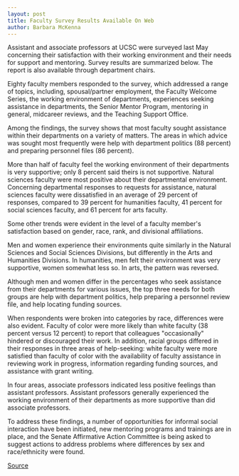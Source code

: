 ```yaml
---
layout: post
title: Faculty Survey Results Available On Web
author: Barbara McKenna
---
```


Assistant and associate professors at UCSC were surveyed last May concerning their satisfaction with their working environment and their needs for support and mentoring. Survey results are summarized below. The report is also available through department chairs.

Eighty faculty members responded to the survey, which addressed a range of topics, including, spousal/partner employment, the Faculty Welcome Series, the working environment of departments, experiences seeking assistance in departments, the Senior Mentor Program, mentoring in general, midcareer reviews, and the Teaching Support Office.

Among the findings, the survey shows that most faculty sought assistance within their departments on a variety of matters. The areas in which advice was sought most frequently were help with department politics (88 percent) and preparing personnel files (86 percent).

More than half of faculty feel the working environment of their departments is very supportive; only 8 percent said theirs is not supportive. Natural sciences faculty were most positive about their departmental environment. Concerning departmental responses to requests for assistance, natural sciences faculty were dissatisfied in an average of 29 percent of responses, compared to 39 percent for humanities faculty, 41 percent for social sciences faculty, and 61 percent for arts faculty.

Some other trends were evident in the level of a faculty member's satisfaction based on gender, race, rank, and divisional affiliations.

Men and women experience their environments quite similarly in the Natural Sciences and Social Sciences Divisions, but differently in the Arts and Humanities Divisions. In humanities, men felt their environment was very supportive, women somewhat less so. In arts, the pattern was reversed.

Although men and women differ in the percentages who seek assistance from their departments for various issues, the top three needs for both groups are help with department politics, help preparing a personnel review file, and help locating funding sources.

When respondents were broken into categories by race, differences were also evident. Faculty of color were more likely than white faculty (38 percent versus 12 percent) to report that colleagues "occasionally" hindered or discouraged their work. In addition, racial groups differed in their responses in three areas of help-seeking: white faculty were more satisfied than faculty of color with the availability of faculty assistance in reviewing work in progress, information regarding funding sources, and assistance with grant writing.

In four areas, associate professors indicated less positive feelings than assistant professors. Assistant professors generally experienced the working environment of their departments as more supportive than did associate professors.

To address these findings, a number of opportunities for informal social interaction have been initiated, new mentoring programs and trainings are in place, and the Senate Affirmative Action Committee is being asked to suggest actions to address problems where differences by sex and race/ethnicity were found.

[Source](http://www1.ucsc.edu/oncampus/currents/97-98/01-05/survey.htm "Permalink to Faculty survey results: 01-05-98")
